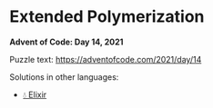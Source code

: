 # Extended Polymerization

**Advent of Code: Day 14, 2021**

Puzzle text: <https://adventofcode.com/2021/day/14>

Solutions in other languages:

- [💧 Elixir](../../../elixir/lib/2021/14_extended_polymerization/README.md)
